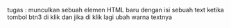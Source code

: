 tugas : munculkan sebuah elemen HTML baru dengan isi sebuah text ketika tombol btn3 di klik dan jika di klik lagi ubah warna textnya
